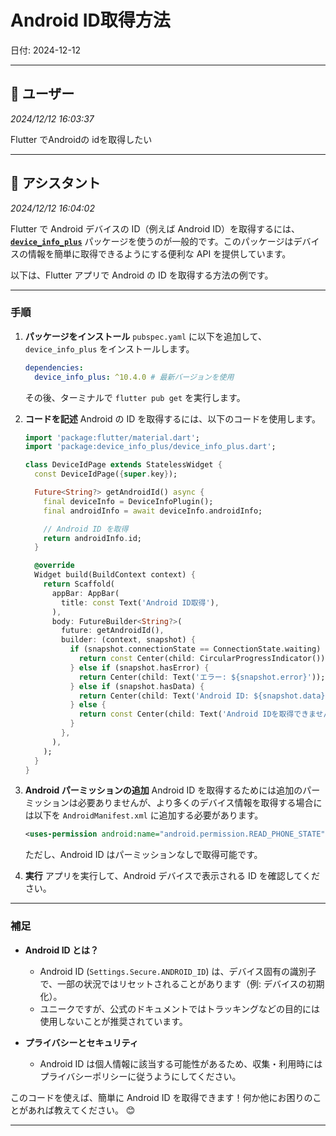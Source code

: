 # Android ID取得方法

日付: 2024-12-12

---

## 👤 ユーザー
*2024/12/12 16:03:37*

Flutter でAndroidの idを取得したい

---

## 🤖 アシスタント
*2024/12/12 16:04:02*

Flutter で Android デバイスの ID（例えば Android ID）を取得するには、[**`device_info_plus`**](https://pub.dev/packages/device_info_plus) パッケージを使うのが一般的です。このパッケージはデバイスの情報を簡単に取得できるようにする便利な API を提供しています。

以下は、Flutter アプリで Android の ID を取得する方法の例です。

---

### **手順**

1. **パッケージをインストール**
   `pubspec.yaml` に以下を追加して、`device_info_plus` をインストールします。

   ```yaml
   dependencies:
     device_info_plus: ^10.4.0 # 最新バージョンを使用
   ```

   その後、ターミナルで `flutter pub get` を実行します。

2. **コードを記述**
   Android の ID を取得するには、以下のコードを使用します。

   ```dart
   import 'package:flutter/material.dart';
   import 'package:device_info_plus/device_info_plus.dart';

   class DeviceIdPage extends StatelessWidget {
     const DeviceIdPage({super.key});

     Future<String?> getAndroidId() async {
       final deviceInfo = DeviceInfoPlugin();
       final androidInfo = await deviceInfo.androidInfo;

       // Android ID を取得
       return androidInfo.id;
     }

     @override
     Widget build(BuildContext context) {
       return Scaffold(
         appBar: AppBar(
           title: const Text('Android ID取得'),
         ),
         body: FutureBuilder<String?>(
           future: getAndroidId(),
           builder: (context, snapshot) {
             if (snapshot.connectionState == ConnectionState.waiting) {
               return const Center(child: CircularProgressIndicator());
             } else if (snapshot.hasError) {
               return Center(child: Text('エラー: ${snapshot.error}'));
             } else if (snapshot.hasData) {
               return Center(child: Text('Android ID: ${snapshot.data}'));
             } else {
               return const Center(child: Text('Android IDを取得できませんでした'));
             }
           },
         ),
       );
     }
   }
   ```

3. **Android パーミッションの追加**
   Android ID を取得するためには追加のパーミッションは必要ありませんが、より多くのデバイス情報を取得する場合には以下を `AndroidManifest.xml` に追加する必要があります。

   ```xml
   <uses-permission android:name="android.permission.READ_PHONE_STATE" />
   ```

   ただし、Android ID はパーミッションなしで取得可能です。

4. **実行**
   アプリを実行して、Android デバイスで表示される ID を確認してください。

---

### **補足**
- **Android ID とは？**
  - Android ID (`Settings.Secure.ANDROID_ID`) は、デバイス固有の識別子で、一部の状況ではリセットされることがあります（例: デバイスの初期化）。
  - ユニークですが、公式のドキュメントではトラッキングなどの目的には使用しないことが推奨されています。

- **プライバシーとセキュリティ**
  - Android ID は個人情報に該当する可能性があるため、収集・利用時にはプライバシーポリシーに従うようにしてください。

このコードを使えば、簡単に Android ID を取得できます！何か他にお困りのことがあれば教えてください。 😊

---
